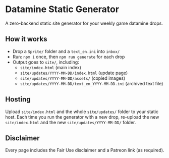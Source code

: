 
# Datamine Static Generator

A zero-backend static site generator for your weekly game datamine drops.

## How it works
- Drop a `Sprite/` folder and a `text_en.ini` into `inbox/`
- Run: `npm i` once, then `npm run generate` for each drop
- Output goes to `site/`, including:
  - `site/index.html` (main index)
  - `site/updates/YYYY-MM-DD/index.html` (update page)
  - `site/updates/YYYY-MM-DD/assets/` (copied images)
  - `site/updates/YYYY-MM-DD/text_en_YYYY-MM-DD.ini` (archived text file)

## Hosting
Upload `site/index.html` and the whole `site/updates/` folder to your static host.
Each time you run the generator with a new drop, re-upload the new `site/index.html` and the new `site/updates/YYYY-MM-DD/` folder.

## Disclaimer
Every page includes the Fair Use disclaimer and a Patreon link (as required).
